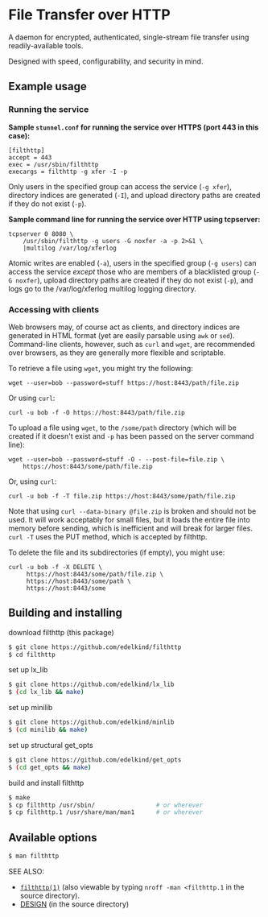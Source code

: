 # File Transfer over HTTP

A daemon for encrypted, authenticated, single-stream file transfer using
readily-available tools.

Designed with speed, configurability, and security in mind.


## Example usage

### Running the service

**Sample `stunnel.conf` for running the service over HTTPS (port 443 in this case):**

```
[filthttp]
accept = 443
exec = /usr/sbin/filthttp
execargs = filthttp -g xfer -I -p
```

Only users in the specified group can access the service (`-g xfer`), directory indices are generated (`-I`), and upload directory paths are created if they do not exist (`-p`).


**Sample command line for running the service over HTTP using tcpserver:**

```
tcpserver 0 8080 \
    /usr/sbin/filthttp -g users -G noxfer -a -p 2>&1 \
    |multilog /var/log/xferlog
```
Atomic writes are enabled (`-a`), users in the specified group (`-g users`) can access the service _except_ those who are members of a blacklisted group (`-G noxfer`), upload directory paths are created if they do not exist (`-p`), and logs go to the /var/log/xferlog multilog logging directory.

### Accessing with clients

Web browsers may, of course act as clients, and directory indices are generated in HTML format (yet are easily parsable using `awk` or `sed`).  Command-line clients, however, such as `curl` and `wget`, are recommended over browsers, as they are generally more flexible and scriptable.

To retrieve a file using `wget`, you might try the following:

```
wget --user=bob --password=stuff https://host:8443/path/file.zip
```

Or using `curl`:

```
curl -u bob -f -O https://host:8443/path/file.zip
```

To upload a file using `wget`, to the `/some/path` directory (which will be created if it doesn't exist and `-p` has been passed on the server command line):

```
wget --user=bob --password=stuff -O - --post-file=file.zip \
    https://host:8443/some/path/file.zip
```

Or, using `curl`:

```
curl -u bob -f -T file.zip https://host:8443/some/path/file.zip
```

Note that using `curl --data-binary @file.zip` is broken and should not be used.  It will work acceptably for small files, but it loads the entire file into memory before sending, which is inefficient and will break for larger files.  `curl -T` uses the PUT method, which is accepted by filthttp.

To delete the file and its subdirectories (if empty), you might use:

```
curl -u bob -f -X DELETE \
     https://host:8443/some/path/file.zip \
     https://host:8443/some/path \
     https://host:8443/some
```


## Building and installing

download filthttp (this package)
```bash
$ git clone https://github.com/edelkind/filthttp
$ cd filthttp
```

set up lx\_lib
```bash
$ git clone https://github.com/edelkind/lx_lib
$ (cd lx_lib && make)
```

set up minilib
```bash
$ git clone https://github.com/edelkind/minlib
$ (cd minilib && make)
```

set up structural get\_opts
```bash
$ git clone https://github.com/edelkind/get_opts
$ (cd get_opts && make)
```

build and install filthttp
```bash
$ make
$ cp filthttp /usr/sbin/                 # or wherever
$ cp filthttp.1 /usr/share/man/man1      # or wherever
```


## Available options

```bash
$ man filthttp
```


SEE ALSO:

- [`filthttp(1)`](https://edelkind.github.io/filthttp/filthttp.1.html) (also viewable by typing `nroff -man <filthttp.1` in the
  source directory).
- [DESIGN](DESIGN) (in the source directory)
